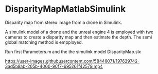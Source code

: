 # DisparityMapMatlabSimulink
Disparity map from stereo image from a drone in Simulink.

A simulink model of a drone and the unreal engine 4 is employed with two cameras to create a disparity map and then estimate the depth. The semi global matching method is empployed.

Run first Parameters.m and the the simulink model DisparityMap.slx




https://user-images.githubusercontent.com/58446071/197629742-3ad5b8ab-205b-4060-90f7-695261f42579.mp4

